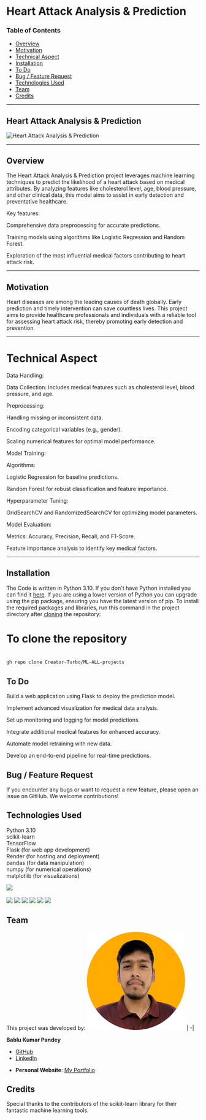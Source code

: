 # Heart Attack Analysis & Prediction

### Table of Contents
- [Overview](#overview)
- [Motivation](#motivation)
- [Technical Aspect](#technical-aspect)
- [Installation](#installation)
- [To Do](#to-do)
- [Bug / Feature Request](#bug--feature-request)
- [Technologies Used](#technologies-used)
- [Team](#team)
- [Credits](#credits)

---


## Heart Attack Analysis & Prediction

![Heart Attack Analysis & Prediction](https://encrypted-tbn0.gstatic.com/images?q=tbn:ANd9GcQcaQgntvcwHYtNv_8R9gHxrq6ootqCCHJMTw&s)


---

## Overview
The Heart Attack Analysis & Prediction project leverages machine learning techniques to predict the likelihood of a heart attack based on medical attributes. By analyzing features like cholesterol level, age, blood pressure, and other clinical data, this model aims to assist in early detection and preventative healthcare.

Key features:

Comprehensive data preprocessing for accurate predictions.

Training models using algorithms like Logistic Regression and Random Forest.

Exploration of the most influential medical factors contributing to heart attack risk.



---

## Motivation
Heart diseases are among the leading causes of death globally. Early prediction and timely intervention can save countless lives. This project aims to provide healthcare professionals and individuals with a reliable tool for assessing heart attack risk, thereby promoting early detection and prevention.

---

# Technical Aspect
Data Handling:

Data Collection: Includes medical features such as cholesterol level, blood pressure, and age.

Preprocessing:

Handling missing or inconsistent data.

Encoding categorical variables (e.g., gender).

Scaling numerical features for optimal model performance.

Model Training:

Algorithms:

Logistic Regression for baseline predictions.

Random Forest for robust classification and feature importance.

Hyperparameter Tuning:

GridSearchCV and RandomizedSearchCV for optimizing model parameters.

Model Evaluation:

Metrics: Accuracy, Precision, Recall, and F1-Score.

Feature importance analysis to identify key medical factors.


---

## Installation
The Code is written in Python 3.10. If you don't have Python installed you can find it [here](https://www.python.org/downloads/). If you are using a lower version of Python you can upgrade using the pip package, ensuring you have the latest version of pip. To install the required packages and libraries, run this command in the project directory after [cloning](https://www.howtogeek.com/451360/how-to-clone-a-github-repository/) the repository:

# To clone the repository

```bash

gh repo clone Creator-Turbo/ML-ALL-projects

```


## To Do

Build a web application using Flask to deploy the prediction model.

Implement advanced visualization for medical data analysis.

Set up monitoring and logging for model predictions.

Integrate additional medical features for enhanced accuracy.

Automate model retraining with new data.

Develop an end-to-end pipeline for real-time predictions.




## Bug / Feature Request
If you encounter any bugs or want to request a new feature, please open an issue on GitHub. We welcome contributions!




## Technologies Used
Python 3.10<br> 
scikit-learn<br>
TensorFlow <br>
Flask (for web app development)  <br>
Render (for hosting and deployment)  <br>
pandas (for data manipulation) <br>
numpy (for numerical operations)  <br>
matplotlib (for visualizations) <br>



![](https://forthebadge.com/images/badges/made-with-python.svg)


[<img target="_blank" src="https://upload.wikimedia.org/wikipedia/commons/thumb/0/05/Scikit_learn_logo_small.svg/260px-Scikit_learn_logo_small.svg.png" width=170>](https://scikit-learn.org/stable/)
[<img target="_blank" src="https://miro.medium.com/v2/resize:fit:720/format:webp/0*RWkQ0Fziw792xa0S" width=170>](https://pandas.pydata.org/docs/)
  [<img target="_blank" src="https://encrypted-tbn0.gstatic.com/images?q=tbn:ANd9GcSDzf1RMK1iHKjAswDiqbFB8f3by6mLO89eir-Q4LJioPuq9yOrhvpw2d3Ms1u8NLlzsMQ&usqp=CAU" width=280>](https://matplotlib.org/stable/index.html) 
 [<img target="_blank" src="https://icon2.cleanpng.com/20180829/okc/kisspng-flask-python-web-framework-representational-state-flask-stickker-1713946755581.webp" width=170>](https://flask.palletsprojects.com/en/stable/) 
 [<img target="_blank" src="https://upload.wikimedia.org/wikipedia/commons/thumb/3/31/NumPy_logo_2020.svg/512px-NumPy_logo_2020.svg.png" width=200>](https://numpy.org/devdocs/user/index.html) 
 [<img target="_blank" src="https://user-images.githubusercontent.com/315810/92254613-279c8000-ee9f-11ea-9b73-5622a7d95f3f.png" width=200>](https://seaborn.pydata.org/tutorial/introduction.html) 







## Team
This project was developed by:
[![Bablu kumar pandey](https://github.com/Creator-Turbo/images-/blob/main/resized_image.png?raw=true)](ressume_link) |
-|


**Bablu Kumar Pandey**


- [GitHub](https://github.com/Creator-Turbo)  
- [LinkedIn](https://www.linkedin.com/in/bablu-kumar-pandey-313764286/)
* **Personal Website**: [My Portfolio](https://creator-turbo.github.io/Creator-Turbo-Portfolio-website/)



## Credits

Special thanks to the contributors of the scikit-learn library for their fantastic machine learning tools.
